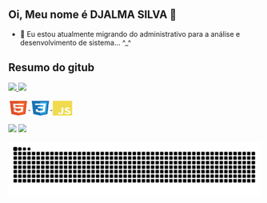 ## Oi, Meu nome é DJALMA SILVA 👋


- 🔭 Eu estou atualmente migrando do administrativo para a análise e desenvolvimento de sistema...
^_^


## Resumo do gitub <img align="center" alt="" src="https://cdn.discordapp.com/attachments/795358919417397249/825430589581688872/hi.gif">
<a href="https://github.com/Djalma70">
  <img height="180em" src="https://github-readme-stats-eight-theta.vercel.app/api?username=Djalma70&show_icons=true&theme=dracula&include_all_commits=true&count_private=true"/>
  <img height="180em" src="https://github-readme-stats-eight-theta.vercel.app/api/top-langs/?username=Djalma70&layout=compact&langs_count=8&theme=dracula"/>
<div>
<div style="display: inline_block"><br>
      
  <img align="center" alt="" height="30" width="40" src="https://raw.githubusercontent.com/devicons/devicon/master/icons/html5/html5-original.svg">
  <img align="center" alt="" height="30" width="40" src="https://raw.githubusercontent.com/devicons/devicon/master/icons/css3/css3-original.svg">
  <img align="center" alt="" height="30" width="40" src="https://raw.githubusercontent.com/devicons/devicon/master/icons/javascript/javascript-plain.svg"><br><br>
    <div>
  <a href = "mailto: djmiles.ds@gmail.com"><img src="https://img.shields.io/badge/-Gmail-%23EA4335?style=for-the-badge&logo=gmail&logoColor=white" target="_blank"></a>
  <a href="www.linkedin.com/in/djalma-silva-84881b30" target="_blank"><img src="https://img.shields.io/badge/-LinkedIn-%230077B5?style=for-the-badge&logo=linkedin&logoColor=white" target="_blank"></a><br><br>
<picture>
  <source media="(prefers-color-scheme: dark)" srcset="https://raw.githubusercontent.com/Djalma70/Djalma70/output/github-contribution-grid-snake-dark.svg">
  <source media="(prefers-color-scheme: light)" srcset="https://raw.githubusercontent.com/Djalma70/Djalma70/output/github-contribution-grid-snake.svg">
   <img alt="github contribution grid snake animation" src="https://raw.githubusercontent.com/Djalma70/Djalma70/output/github-contribution-grid-snake.svg">
</picture>

   </div>
  

